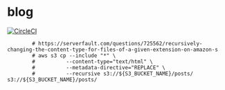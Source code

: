 # blog

[![CircleCI](https://circleci.com/gh/illagrenan/blog.svg?style=svg&circle-token=fe748d519afa265654a525658b1a4088dfaefbce)](https://circleci.com/gh/illagrenan/blog)


            # https://serverfault.com/questions/725562/recursively-changing-the-content-type-for-files-of-a-given-extension-on-amazon-s
            # aws s3 cp --include "*" \
            #          --content-type="text/html" \
            #          --metadata-directive="REPLACE" \
            #          --recursive s3://${S3_BUCKET_NAME}/posts/ s3://${S3_BUCKET_NAME}/posts/
